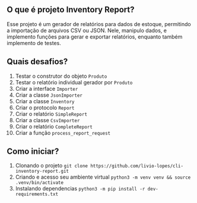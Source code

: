 ## O que é projeto Inventory Report?
Esse projeto é um gerador de relatórios para dados de estoque, permitindo a importação de arquivos CSV ou JSON. Nele, manipulo dados, e implemento funções para gerar e exportar relatórios, enquanto também implemento de testes. 

## Quais desafios?
1. Testar o construtor do objeto  `Produto`
2. Testar o relatório individual gerador por `Produto`
3. Criar a interface `Importer`
4. Criar a classe `JsonImporter`
5. Criar a classe `Inventory`
6. Criar o protocolo `Report`
7. Criar o relatório `SimpleReport`
8. Criar a classe `CsvImporter`
9. Criar o relatório `CompleteReport`
10. Criar a função `process_report_request`

## Como iniciar?
1. Clonando o projeto `git clone https://github.com/livio-lopes/cli-inventory-report.git`
2. Criando e acesso seu ambiente virtual `python3 -m venv venv && source .venv/bin/activate`
3. Instalando dependencias `python3 -m pip install -r dev-requirements.txt`
